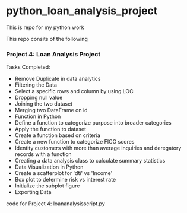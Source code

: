 # python_loan_analysis_project

This is repo for my python work

This repo consits of the following

### Project 4: Loan Analysis Project
Tasks Completed:

- Remove Duplicate in data analytics
- Filtering the Data
- Select a specific rows and column by using LOC
- Dropping null value
- Joining the two dataset
- Merging two DataFrame on id
- Function in Python
- Define a function to categorize purpose into broader categories
- Apply the function to dataset
- Create a function based on criteria
- Create a new function to categorize FICO scores
- Identity customers with more than average inquiries and deregatory records with a function
- Creating a data analysis class to calculate summary statistics
- Data Visualization in Python
- Create a scatterplot for 'dti' vs 'Income'
- Box plot to determine risk vs interest rate
- Initialize the subplot figure
- Exporting Data

code for Project 4: loananalysisscript.py
